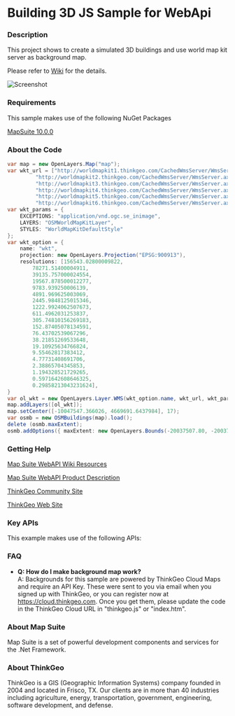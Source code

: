 # Building 3D JS Sample for WebApi

### Description
This project shows to create a simulated 3D buildings and use world map kit server as background map.

Please refer to [Wiki](http://wiki.thinkgeo.com/wiki/map_suite_web_for_webapi) for the details.

![Screenshot](https://github.com/ThinkGeo/Building3DJSSample-ForWebApi/blob/master/Screenshot.png)

### Requirements
This sample makes use of the following NuGet Packages

[MapSuite 10.0.0](https://www.nuget.org/packages?q=ThinkGeo)

### About the Code
```csharp
var map = new OpenLayers.Map("map");
var wkt_url = ["http://worldmapkit1.thinkgeo.com/CachedWmsServer/WmsServer.axd",
         "http://worldmapkit2.thinkgeo.com/CachedWmsServer/WmsServer.axd",
         "http://worldmapkit3.thinkgeo.com/CachedWmsServer/WmsServer.axd",
         "http://worldmapkit4.thinkgeo.com/CachedWmsServer/WmsServer.axd",
         "http://worldmapkit5.thinkgeo.com/CachedWmsServer/WmsServer.axd",
         "http://worldmapkit6.thinkgeo.com/CachedWmsServer/WmsServer.axd"];
var wkt_params = {
    EXCEPTIONS: "application/vnd.ogc.se_inimage",
    LAYERS: "OSMWorldMapKitLayer",
    STYLES: "WorldMapKitDefaultStyle"
};
var wkt_option = {
    name: "wkt",
    projection: new OpenLayers.Projection("EPSG:900913"),
    resolutions: [156543.02800009822,
        78271.51400004911,
        39135.757000024554,
        19567.878500012277,
        9783.939250006139,
        4891.969625003069,
        2445.9848125015346,
        1222.9924062507673,
        611.4962031253837,
        305.74810156269183,
        152.87405078134591,
        76.43702539067296,
        38.21851269533648,
        19.10925634766824,
        9.55462817383412,
        4.77731408691706,
        2.38865704345853,
        1.194328521729265,
        0.5971642608646325,
        0.29858213043231624],
}
var ol_wkt = new OpenLayers.Layer.WMS(wkt_option.name, wkt_url, wkt_params, wkt_option);
map.addLayers([ol_wkt]);
map.setCenter([-10047547.366026, 4669691.6437984], 17);
var osmb = new OSMBuildings(map).load();
delete (osmb.maxExtent);
osmb.addOptions({ maxExtent: new OpenLayers.Bounds(-20037507.80, -20037508.64, 20037508.84, 20037508.08) });
```
### Getting Help

[Map Suite WebAPI Wiki Resources](http://wiki.thinkgeo.com/wiki/map_suite_web_for_webapi)

[Map Suite WebAPI Product Description](https://thinkgeo.com/ui-controls#web-platforms)

[ThinkGeo Community Site](http://community.thinkgeo.com/)

[ThinkGeo Web Site](http://www.thinkgeo.com)

### Key APIs
This example makes use of the following APIs:

### FAQ
- __Q: How do I make background map work?__  
A: Backgrounds for this sample are powered by ThinkGeo Cloud Maps and require an API Key. These were sent to you via email when you signed up with ThinkGeo, or you can register now at https://cloud.thinkgeo.com. Once you get them, please update the code in the ThinkGeo Cloud URL in "thinkgeo.js" or "index.htm". 

### About Map Suite
Map Suite is a set of powerful development components and services for the .Net Framework.

### About ThinkGeo
ThinkGeo is a GIS (Geographic Information Systems) company founded in 2004 and located in Frisco, TX. Our clients are in more than 40 industries including agriculture, energy, transportation, government, engineering, software development, and defense.
